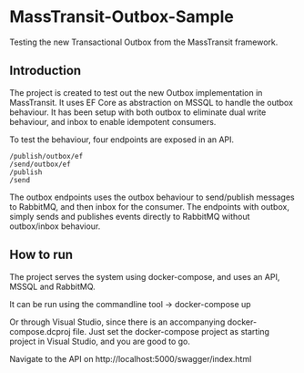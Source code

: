# MassTransit-Outbox-Sample

Testing the new Transactional Outbox from the MassTransit framework.

## Introduction

The project is created to test out the new Outbox implementation in MassTransit.
It uses EF Core as abstraction on MSSQL to handle the outbox behaviour.
It has been setup with both outbox to eliminate dual write behaviour, and inbox to enable idempotent consumers.

To test the behaviour, four endpoints are exposed in an API.

```
/publish/outbox/ef
/send/outbox/ef
/publish
/send
```

The outbox endpoints uses the outbox behaviour to send/publish messages to RabbitMQ, and then inbox for the consumer.
The endpoints with outbox, simply sends and publishes events directly to RabbitMQ without outbox/inbox behaviour.

## How to run

The project serves the system using docker-compose, and uses an API, MSSQL and RabbitMQ.

It can be run using the commandline tool -> docker-compose up

Or through Visual Studio, since there is an accompanying docker-compose.dcproj file.
Just set the docker-compose project as starting project in Visual Studio, and you are good to go.

Navigate to the API on http://localhost:5000/swagger/index.html